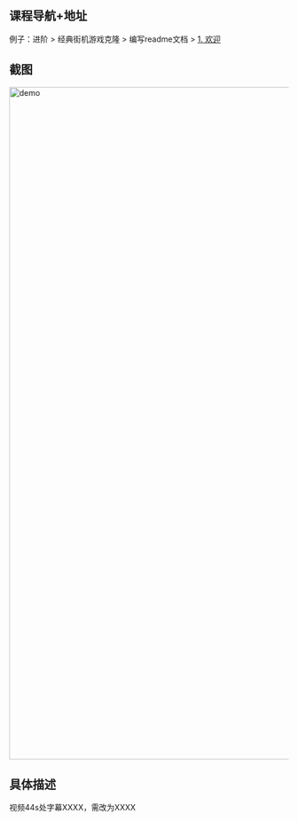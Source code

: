 ## 课程导航+地址
例子：进阶 > 经典街机游戏克隆 > 编写readme文档 > [1. 欢迎](https://classroom.udacity.com/nanodegrees/nd001-cn-advanced/parts/c376a6ff-489b-4611-9f54-d19ef2f8a60c/modules/269645859775462/lessons/5338568539/concepts/53317786070923)

## 截图
<img width="1212" alt="demo" src="https://user-images.githubusercontent.com/18142851/34595121-56fd353a-f210-11e7-9d02-51c6c0f2f494.png">

## 具体描述
视频44s处字幕XXXX，需改为XXXX 
